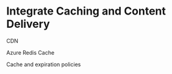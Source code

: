 # Integrate Caching and Content Delivery



CDN



Azure Redis Cache



Cache and expiration policies




